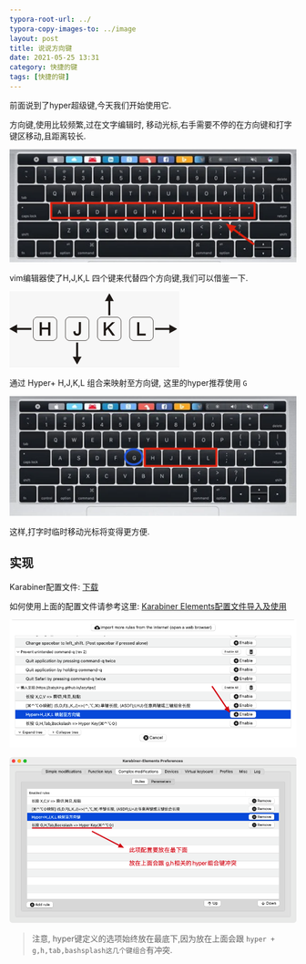 ```yaml
---
typora-root-url: ../
typora-copy-images-to: ../image
layout: post
title: 说说方向键
date: 2021-05-25 13:31
category: 快捷的键
tags: [快捷的键]
---
```




前面说到了hyper超级键,今天我们开始使用它.



方向键,使用比较频繁,过在文字编辑时, 移动光标,右手需要不停的在方向键和打字键区移动,且距离较长.

![image-20210525135520620](/image/image-20210525135520620.png)

vim编辑器使了H,J,K,L 四个键来代替四个方向键,我们可以借鉴一下.

![image-20210525135901782](/image/image-20210525135901782.png)

通过 Hyper+ H,J,K,L 组合来映射至方向键, 这里的hyper推荐使用 `G`

![image-20210525135817792](/image/image-20210525135817792.png)

这样,打字时临时移动光标将变得更方便.



## 实现

Karabiner配置文件: [下载](https://babyking.github.io/lazytips/karabiner/lrzz.json)

如何使用上面的配置文件请参考这里: [Karabiner Elements配置文件导入及使用](https://babyking.github.io/%E5%BF%AB%E6%8D%B7%E7%9A%84%E9%94%AE/2021/05/12/karabiner-pei-zhi-wen-jian-dao-ru-ji-shi-yong.html)

<img src="/image/image-20210525140128804.png" alt="image-20210525140128804"  />

![image-20210525140529620](/image/image-20210525140529620.png)

> 注意, hyper键定义的选项始终放在最底下,因为放在上面会跟  `hyper + g,h,tab,bashsplash这几个键组合`有冲突.

